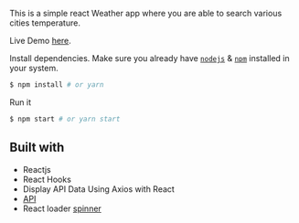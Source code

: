 This is a simple react Weather app where you are able to search various cities temperature.

Live Demo [here](https://weather-app-six-gules-69.vercel.app/).



Install dependencies. Make sure you already have [`nodejs`](https://nodejs.org/en/) & [`npm`](https://www.npmjs.com/) installed in your system.

```bash
$ npm install # or yarn
```

Run it

```bash
$ npm start # or yarn start
```

## Built with

- Reactjs
- React Hooks
- Display API Data Using Axios with React
- [API](https://openweathermap.org/api)
- React loader [spinner](https://www.npmjs.com/package/react-loader-spinner)
